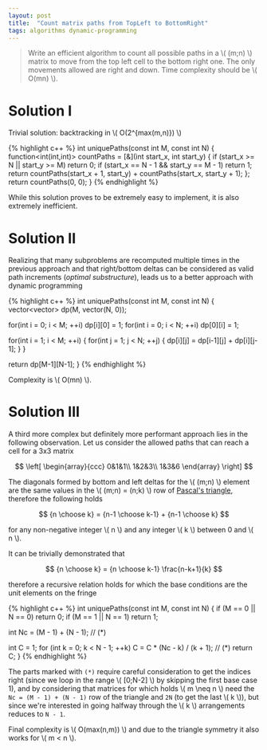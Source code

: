 ```yaml
---
layout: post
title:  "Count matrix paths from TopLeft to BottomRight"
tags: algorithms dynamic-programming
---
```


> Write an efficient algorithm to count all possible paths in a \\( (m;n) \\) matrix to move from the top left cell to the bottom right one. The only movements allowed are
right and down. Time complexity should be \\( O(mn) \\).

Solution I
==========

Trivial solution: backtracking in \\( O(2^{max(m,n)}) \\)

{% highlight c++ %}
int uniquePaths(const int M, const int N) {
  function<int(int,int)> countPaths = [&](int start_x, int start_y) {
    if (start_x >= N || start_y >= M)
      return 0;
    if (start_x == N - 1 && start_y == M - 1)
      return 1;
    return countPaths(start_x + 1, start_y) + countPaths(start_x, start_y + 1);
  };
  return countPaths(0, 0);
}
{% endhighlight %}

While this solution proves to be extremely easy to implement, it is also extremely inefficient.

Solution II
===========

Realizing that many subproblems are recomputed multiple times in the previous approach and that right/bottom deltas can be considered as valid path increments (*optimal substructure*),
leads us to a better approach with dynamic programming

{% highlight c++ %}
int uniquePaths(const int M, const int N) {
  vector<vector<int>> dp(M, vector<int>(N, 0));

  for(int i = 0; i < M; ++i)
    dp[i][0] = 1;
  for(int i = 0; i < N; ++i)
    dp[0][i] = 1;

  for(int i = 1; i < M; ++i) {
    for(int j = 1; j < N; ++j) {
      dp[i][j] = dp[i-1][j] + dp[i][j-1];
    }
  }

  return dp[M-1][N-1];
}
{% endhighlight %}

Complexity is \\( O(mn) \\).

Solution III
============

A third more complex but definitely more performant approach lies in the following observation. Let us consider the allowed paths that can reach a cell for a 3x3 matrix

$$ \left[
    \begin{array}{ccc}
      0&1&1\\
      1&2&3\\
      1&3&6
    \end{array}
\right] $$

The diagonals formed by bottom and left deltas for the \\( (m;n) \\) element are the same values in the \\( (m;n) = (n;k) \\) row of [Pascal's triangle](https://en.wikipedia.org/wiki/Pascal%27s_triangle), therefore
the following holds

$$
{n \choose k} = {n-1 \choose k-1} + {n-1 \choose k}
$$

for any non-negative integer \\( n \\) and any integer \\( k \\) between 0 and \\( n \\).

It can be trivially demonstrated that

$$
{n \choose k} = {n \choose k-1} \frac{n-k+1}{k}
$$

therefore a recursive relation holds for which the base conditions are the unit elements on the fringe

{% highlight c++ %}
int uniquePaths(const int M, const int N) {
  if (M == 0 || N == 0)
    return 0;
  if (M == 1 || N == 1)
    return 1;

  int Nc = (M - 1) + (N - 1); // (*)

  int C = 1;
  for (int k = 0; k < N - 1; ++k)
    C = C * (Nc - k) / (k + 1); // (*)
  return C;
}
{% endhighlight %}

The parts marked with `(*)` require careful consideration to get the indices right (since we loop in the range \\( [0;N-2] \\) by skipping the first base case 1), and by considering that matrices for which holds \\( m \neq n \\)
need the `Nc = (M - 1) + (N - 1)` row of the triangle and `2N` (to get the last \\( k \\)), but since we're interested in going halfway through the \\( k \\) arrangements reduces to `N - 1`.

Final complexity is \\( O(max(n,m)) \\) and due to the triangle symmetry it also works for \\( m < n \\).